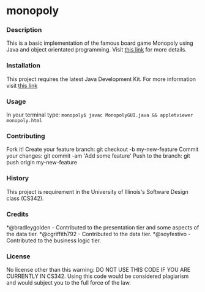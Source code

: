 # monopoly

### Description

This is a basic implementation of the famous board game Monopoly using Java and object orientated programming.
Visit [this link](https://en.wikipedia.org/wiki/Monopoly_(game)) for more details.

### Installation

This project requires the latest Java Development Kit. For more information visit
[this link](http://www.oracle.com/technetwork/java/javase/downloads/index.html)

### Usage

In your terminal type:
`monopoly$ javac MonopolyGUI.java && appletviewer monopoly.html`

### Contributing

Fork it!
Create your feature branch: git checkout -b my-new-feature
Commit your changes: git commit -am 'Add some feature'
Push to the branch: git push origin my-new-feature

### History

This project is requirement in the University of Illinois's
Software Design class (CS342).

### Credits

*@bradleygolden - Contributed to the presentation tier and some aspects of the data tier.
*@cgriffith792 - Contributed to the data tier.
*@soyfestivo - Contributed to the business logic tier.

### License

No license other than this warning:
DO NOT USE THIS CODE IF YOU ARE CURRENTLY IN CS342. Using
this code would be considered plagiarism and would subject you
to the full force of the law.
